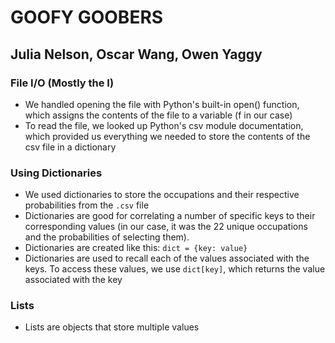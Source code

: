 # GOOFY GOOBERS
## Julia Nelson, Oscar Wang, Owen Yaggy

### File I/O (Mostly the I)
* We handled opening the file with Python's built-in open() function, which assigns the contents of the file to a variable (f in our case) 
* To read the file, we looked up Python's csv module documentation, which provided us everything we needed to store the contents of the csv file in a dictionary

### Using Dictionaries
* We used dictionaries to store the occupations and their respective probabilities from the `.csv` file
* Dictionaries are good for correlating a number of specific keys to their corresponding values (in our case, it was the 22 unique occupations and the probabilities of selecting them). 
* Dictionaries are created like this: `dict = {key: value}`
* Dictionaries are used to recall each of the values associated with the keys. To access these values, we use `dict[key]`, which returns the value associated with the key

### Lists
* Lists are objects that store multiple values 

